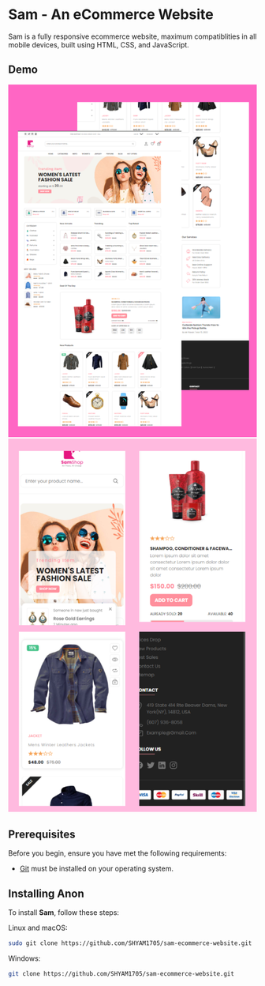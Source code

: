 # Sam - An eCommerce Website

Sam is a fully responsive ecommerce website, maximum compatiblities in all mobile devices, built using HTML, CSS, and JavaScript.

## Demo

![Sam Desktop Demo](./website-demo-image/desktop.png "Desktop Demo")
![Sam Mobile Demo](./website-demo-image/mobile.png "Mobile Demo")

## Prerequisites

Before you begin, ensure you have met the following requirements:

* [Git](https://git-scm.com/downloads "Download Git") must be installed on your operating system.

## Installing Anon

To install **Sam**, follow these steps:

Linux and macOS:

```bash
sudo git clone https://github.com/SHYAM1705/sam-ecommerce-website.git
```

Windows:

```bash
git clone https://github.com/SHYAM1705/sam-ecommerce-website.git
```


